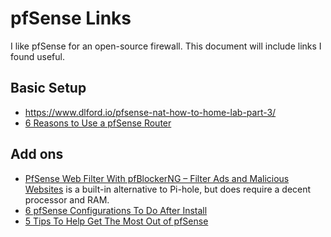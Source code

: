 # pfSense Links
I like pfSense for an open-source firewall. This document will include links I found useful.

## Basic Setup
- https://www.dlford.io/pfsense-nat-how-to-home-lab-part-3/
- [6 Reasons to Use a pfSense Router](https://hometechhacker.com/pfsense-home-router/)

## Add ons
- [PfSense Web Filter With pfBlockerNG – Filter Ads and Malicious Websites](https://openschoolsolutions.org/pfsense-web-filter-with-pfblockerng/) is a built-in alternative to Pi-hole, but does require a decent processor and RAM.
- [6 pfSense Configurations To Do After Install](https://hometechhacker.com/6-pfsense-configurations-to-do-after-install/)
- [5 Tips To Help Get The Most Out of pfSense](https://hometechhacker.com/5-tips-to-help-get-the-most-out-of-pfsense/)
